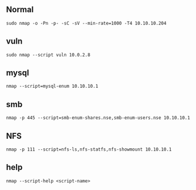 ## Normal
`sudo nmap -o -Pn -p- -sC -sV --min-rate=1000 -T4 10.10.10.204`  
## vuln
`sudo nmap --script vuln 10.0.2.8`
## mysql
`nmap --script=mysql-enum 10.10.10.1`
## smb
`nmap -p 445 --script=smb-enum-shares.nse,smb-enum-users.nse 10.10.10.1`
## NFS
`nmap -p 111 --script=nfs-ls,nfs-statfs,nfs-showmount 10.10.10.1`
## help
`nmap --script-help <script-name>`
